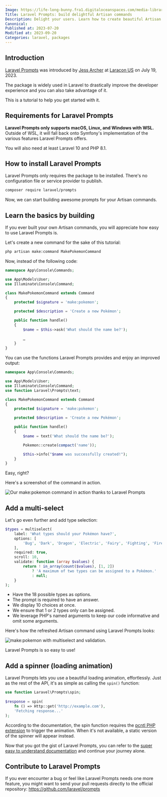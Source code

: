 ```yaml
---
Image: https://life-long-bunny.fra1.digitaloceanspaces.com/media-library/production/46/Prompts_wvauit.jpg
Title: Laravel Prompts: build delightful Artisan commands
Description: Delight your users. Learn how to create beautiful Artisan Commands using Laravel Prompts.
Canonical: 
Published at: 2023-07-20
Modified at: 2023-09-20
Categories: laravel, packages
---
```


## Introduction

[Laravel Prompts](https://laravel.com/docs/prompts) was introduced by [Jess Archer](https://jessarcher.com) at [Laracon US](https://laracon.us) on July 19, 2023.

The package is widely used in Laravel to drastically improve the developer experience and you can also take advantage of it.

This is a tutorial to help you get started with it.

## Requirements for Laravel Prompts

**Laravel Prompts only supports macOS, Linux, and Windows with WSL.** Outside of WSL, it will fall back onto Symfony's implementation of the various features Laravel Prompts offers.

You will also need at least Laravel 10 and PHP 8.1.

## How to install Laravel Prompts

Laravel Prompts only requires the package to be installed. There's no configuration file or service provider to publish.

```bash
composer require laravel/prompts
```

Now, we can start building awesome prompts for your Artisan commands.

## Learn the basics by building

If you ever built your own Artisan commands, you will appreciate how easy to use Laravel Prompts is.

Let's create a new command for the sake of this tutorial:

```bash
php artisan make:command MakePokemonCommand
```

Now, instead of the following code:

```php
namespace App\Console\Commands;

use App\Models\User;
use Illuminate\Console\Command;

class MakePokemonCommand extends Command
{
    protected $signature = 'make:pokemon';

    protected $description = 'Create a new Pokémon';

    public function handle()
    {
        $name = $this->ask('What should the name be?');
	  
        …
    }
}
```

You can use the functions Laravel Prompts provides and enjoy an improved output:

```php
namespace App\Console\Commands;

use App\Models\User;
use Illuminate\Console\Command;
use function Laravel\Prompts\text;

class MakePokemonCommand extends Command
{
    protected $signature = 'make:pokemon';

    protected $description = 'Create a new Pokémon';

    public function handle()
    {
        $name = text('What should the name be?');

        Pokemon::create(compact('name'));

        $this->info("$name was successfully created!");
    }
}
```

Easy, right?

Here's a screenshot of the command in action.

![Our make:pokemon command in action thanks to Laravel Prompts](https://life-long-bunny.fra1.digitaloceanspaces.com/media-library/production/166/conversions/CleanShot_2023-08-01_at_18.57.46_2x_dsvzpj-medium.jpg)

## Add a multi-select

Let's go even further and add type selection:

```php
$types = multiselect(
    label: 'What types should your Pokémon have?',
    options: [
        'Bug', 'Dark', 'Dragon', 'Electric', 'Fairy', 'Fighting', 'Fire', 'Flying', 'Ghost', 'Grass', 'Ground', 'Ice', 'Normal', 'Poison', 'Psychic', 'Rock', 'Steel', 'Water',
    ],
    required: true,
    scroll: 10,
    validate: function (array $values) {
	    return ! in_array(count($values), [1, 2])
            ? 'A maximum of two types can be assigned to a Pokémon.'
            : null;
	}
);
```

- Have the 18 possible types as options.
- The prompt is required to have an answer.
- We display 10 choices at once.
- We ensure that 1 or 2 types only can be assigned.
- We leverage PHP's named arguments to keep our code informative and omit some arguments.

Here's how the refreshed Artisan command using Laravel Prompts looks:

![make:pokemon with multiselect and validation.](https://life-long-bunny.fra1.digitaloceanspaces.com/media-library/production/167/conversions/CleanShot_2023-08-01_at_19.20.09_2x_dlwdhj-medium.jpg)

Laravel Prompts is so easy to use!

## Add a spinner (loading animation)

Laravel Prompts lets you use a beautiful loading animation, effortlessly. Just as the rest of the API, it's as simple as calling the `spin()` function:

```php
use function Laravel\Prompts\spin;
 
$response = spin(
    fn () => Http::get('http://example.com'),
    'Fetching response...'
);
```

According to the documentation, the spin function requires the [pcntl PHP extension](https://www.php.net/manual/fr/book.pcntl.php) to trigger the animation. When it's not available, a static version of the spinner will appear instead.

Now that you got the gist of Laravel Prompts, you can refer to the [super easy to understand documentation](https://laravel.com/docs/prompts) and continue your journey alone.

## Contribute to Laravel Prompts

If you ever encounter a bug or feel like Laravel Prompts needs one more feature, you might want to send your pull requests directly to the official repository: https://github.com/laravel/prompts

